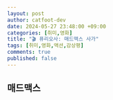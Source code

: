```yaml
---
layout: post
author: catfoot-dev
date: 2024-05-27 23:48:00 +09:00
categories: [취미,영화]
title: "🎬 퓨리오사: 매드맥스 사가"
tags: [취미,영화,액션,감상평]
comments: true
published: false
---
```

## 매드맥스
